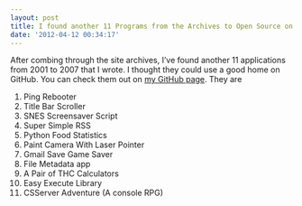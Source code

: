 ```yaml
---
layout: post
title: I found another 11 Programs from the Archives to Open Source on GitHub
date: '2012-04-12 00:34:17'
---
```



After combing through the site archives, I’ve found another 11 applications from 2001 to 2007 that I wrote. I thought they could use a good home on GitHub. You can check them out on [my GitHub page](https://github.com/huntergdavis). They are

1. Ping Rebooter
2. Title Bar Scroller
3. SNES Screensaver Script
4. Super Simple RSS
5. Python Food Statistics
6. Paint Camera With Laser Pointer
7. Gmail Save Game Saver
8. File Metadata app
9. A Pair of THC Calculators
10. Easy Execute Library
11. CSServer Adventure (A console RPG)


